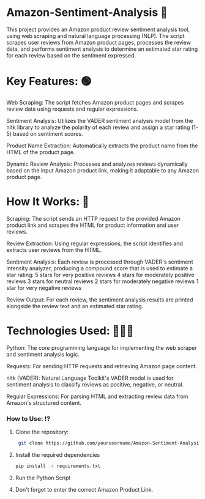 # Amazon-Sentiment-Analysis 💭
This project provides an Amazon product review sentiment analysis tool, using web scraping and natural language processing (NLP). The script scrapes user reviews from Amazon product pages, processes the review data, and performs sentiment analysis to determine an estimated star rating for each review based on the sentiment expressed.

# Key Features: 🟢
Web Scraping: The script fetches Amazon product pages and scrapes review data using requests and regular expressions.

Sentiment Analysis: Utilizes the VADER sentiment analysis model from the nltk library to analyze the polarity of each review and assign a star rating (1-5) based on sentiment scores.

Product Name Extraction: Automatically extracts the product name from the HTML of the product page.

Dynamic Review Analysis: Processes and analyzes reviews dynamically based on the input Amazon product link, making it adaptable to any Amazon product page.

# How It Works: 🚧
Scraping: The script sends an HTTP request to the provided Amazon product link and scrapes the HTML for product information and user reviews.

Review Extraction: Using regular expressions, the script identifies and extracts user reviews from the HTML.

Sentiment Analysis: Each review is processed through VADER's sentiment intensity analyzer, producing a compound score that is used to estimate a star rating:
    5 stars for very positive reviews
    4 stars for moderately positive reviews
    3 stars for neutral reviews
    2 stars for moderately negative reviews
    1 star for very negative reviews

Review Output: For each review, the sentiment analysis results are printed alongside the review text and an estimated star rating.

# Technologies Used: 👩🏻‍💻
Python: The core programming language for implementing the web scraper and sentiment analysis logic.

Requests: For sending HTTP requests and retrieving Amazon page content.

nltk (VADER): Natural Language Toolkit's VADER model is used for sentiment analysis to classify reviews as positive, negative, or neutral.

Regular Expressions: For parsing HTML and extracting review data from Amazon's structured content.

### How to Use: ⁉️

1. Clone the repository:

   ```bash
    git clone https://github.com/yourusername/Amazon-Sentiment-Analysis.git

2. Install the required dependencies

    ```bash
    pip install -r requirements.txt

3. Run the Python Script

4. Don't forget to enter the correct Amazon Product Link. 
